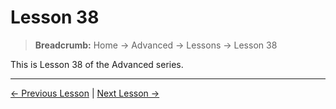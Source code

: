 # Lesson 38

> **Breadcrumb:** Home → Advanced → Lessons → Lesson 38

This is Lesson 38 of the Advanced series.

---

[← Previous Lesson](lesson_37.md) | [Next Lesson →](lesson_39.md)

